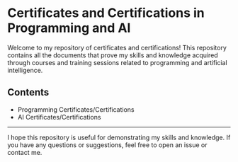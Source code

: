 # Certificates and Certifications in Programming and AI

Welcome to my repository of certificates and certifications! 
This repository contains all the documents that prove my skills and knowledge acquired through courses and training sessions related to programming and artificial intelligence.

## Contents

- Programming Certificates/Certifications
- AI Certificates/Certifications
  
---
I hope this repository is useful for demonstrating my skills and knowledge. If you have any questions or suggestions, feel free to open an issue or contact me.

